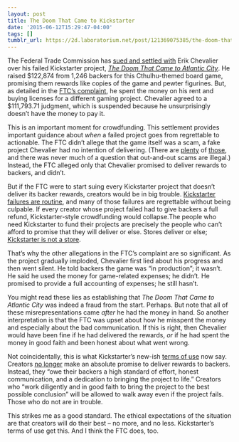 ```yaml
---
layout: post
title: The Doom That Came to Kickstarter
date: '2015-06-12T15:29:47-04:00'
tags: []
tumblr_url: https://2d.laboratorium.net/post/121369075385/the-doom-that-came-to-kickstarter
---
```

The Federal Trade Commission has [sued and settled with](https://www.ftc.gov/news-events/press-releases/2015/06/crowdfunding-project-creator-settles-ftc-charges-deception) Erik Chevalier over his failed Kickstarter project, [_The Doom That Came to Atlantic City_](https://www.kickstarter.com/projects/forkingpath/the-doom-that-came-to-atlantic-city). He raised $122,874 from 1,246 backers for this Cthulhu-themed board game, promising them rewards like copies of the game and pewter figurines. But, as detailed in the [FTC’s complaint](https://www.ftc.gov/system/files/documents/cases/150611chevaliercmpt.pdf), he spent the money on his rent and buying licenses for a different gaming project. Chevalier agreed to a $111,793.71 judgment, which is suspended because he unsurprisingly doesn’t have the money to pay it.

This is an important moment for crowdfunding. This settlement provides important guidance about _when_ a failed project goes from regrettable to actionable. The FTC didn’t allege that the game itself was a scam, a fake project Chevalier had no intention of delivering. (There are [plenty](http://mashable.com/2013/06/21/kickstarter-scam/) of [those](http://gizmodo.com/this-kickstarter-is-clearly-just-a-marketing-scam-from-1689640209), and there was never much of a question that out-and-out scams are illegal.) Instead, the FTC alleged only that Chevalier promised to deliver rewards to backers, and didn’t.

But if the FTC were to start suing every Kickstarter project that doesn’t deliver its backer rewards, creators would be in big trouble. [Kickstarter failures are routine](http://2d.laboratorium.net/post/118123399970/riskstarter), and many of those failures are regrettable without being culpable. If every creator whose project failed had to give backers a full refund, Kickstarter-style crowdfunding would collapse.The people who need Kickstarter to fund their projects are precisely the people who can’t afford to promise that they will deliver or else. Stores deliver or else; [Kickstarter is not a store](https://www.kickstarter.com/blog/kickstarter-is-not-a-store).

That’s why the other allegations in the FTC’s complaint are so significant. As the project gradually imploded, Chevalier first lied about his progress and then went silent. He told backers the game was “in production”; it wasn’t. He said he used the money for game-related expenses; he didn’t. He promised to provide a full accounting of expenses; he still hasn’t.

You might read these lies as establishing that _The Doom That Came to Atlantic City_ was indeed a fraud from the start. Perhaps. But note that all of these misrepresentations came _after_ he had the money in hand. So another interpretation is that the FTC was upset about how he misspent the money and especially about the bad communication. If this is right, then Chevalier would have been fine if he had delivered the rewards, _or_ if he had spent the money in good faith and been honest about what went wrong.

Not coincidentally, this is what Kickstarter’s new-ish [terms of use](https://www.kickstarter.com/terms-of-use) now say. Creators [no longer](https://www.kickstarter.com/terms-of-use/oct2012) make an absolute promise to deliver rewards to backers. Instead, they “owe their backers a high standard of effort, honest communication, and a dedication to bringing the project to life.” Creators who “work diligently and in good faith to bring the project to the best possible conclusion” will be allowed to walk away even if the project fails. Those who do not are in trouble.

This strikes me as a good standard. The ethical expectations of the situation are that creators will do their best – no more, and no less. Kickstarter’s terms of use get this. And I think the FTC does, too.

